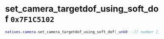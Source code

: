 # set_camera_targetdof_using_soft_dof `0x7F1C5102`

```lua
natives.camera.set_camera_targetdof_using_soft_dof(_unk0 --[[ number ]], _unk1 --[[ number ]], _unk2 --[[ number ]])
```